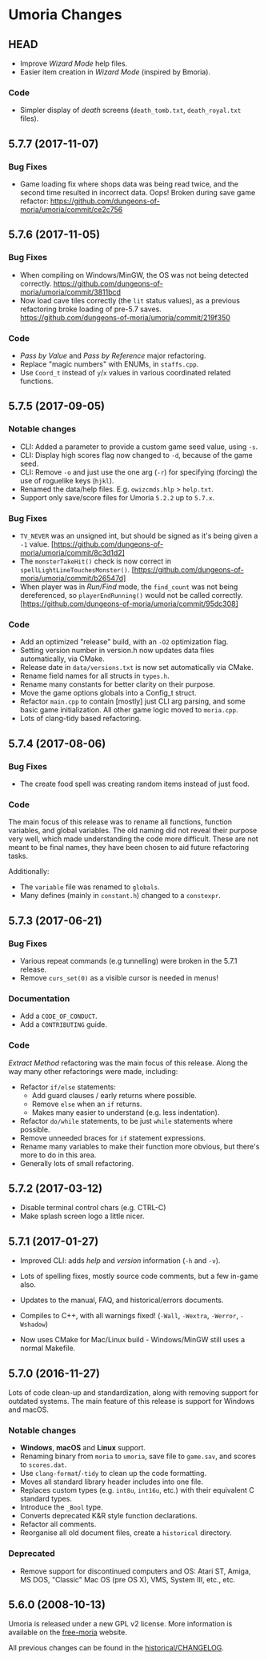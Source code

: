 # Umoria Changes

## HEAD

- Improve _Wizard Mode_ help files.
- Easier item creation in _Wizard Mode_ (inspired by Bmoria).

### Code

- Simpler display of _death_ screens (`death_tomb.txt`, `death_royal.txt` files).


## 5.7.7 (2017-11-07)

### Bug Fixes

- Game loading fix where shops data was being read twice, and the second time
  resulted in incorrect data. Oops! Broken during save game refactor:
  https://github.com/dungeons-of-moria/umoria/commit/ce2c756


## 5.7.6 (2017-11-05)

### Bug Fixes

- When compiling on Windows/MinGW, the OS was not being detected correctly.
  https://github.com/dungeons-of-moria/umoria/commit/3811bcd
- Now load cave tiles correctly (the `lit` status values), as a previous
  refactoring broke loading of pre-5.7 saves.
  https://github.com/dungeons-of-moria/umoria/commit/219f350

### Code

- _Pass by Value_ and _Pass by Reference_ major refactoring.
- Replace "magic numbers" with ENUMs, in `staffs.cpp`.
- Use `Coord_t` instead of `y`/`x` values in various coordinated related functions.


## 5.7.5 (2017-09-05)

### Notable changes

- CLI: Added a parameter to provide a custom game seed value, using `-s`.
- CLI: Display high scores flag now changed to `-d`, because  of the game seed.
- CLI: Remove `-o` and just use the one arg (`-r`) for specifying (forcing)
  the use of roguelike keys (`hjkl`).
- Renamed the data/help files. E.g. `owizcmds.hlp` > `help.txt`.
- Support only save/score files for Umoria `5.2.2` up to `5.7.x`.

### Bug Fixes

- `TV_NEVER` was an unsigned int, but should be signed as it's being given
  a `-1` value. [https://github.com/dungeons-of-moria/umoria/commit/8c3d1d2]
- The `monsterTakeHit()` check is now correct in `spellLightLineTouchesMonster()`.
  [https://github.com/dungeons-of-moria/umoria/commit/b26547d]
- When player was in _Run/Find_ mode, the `find_count` was not being
  dereferenced, so `playerEndRunning()` would not be called correctly.
  [https://github.com/dungeons-of-moria/umoria/commit/95dc308]

### Code

- Add an optimized "release" build, with an `-O2` optimization flag.
- Setting version number in version.h now updates data files automatically, via CMake.
- Release date in `data/versions.txt` is now set automatically via CMake.
- Rename field names for all structs in `types.h`.
- Rename many constants for better clarity on their purpose.
- Move the game options globals into a Config_t struct.
- Refactor `main.cpp` to contain [mostly] just CLI arg parsing, and some
  basic game initialization. All other game logic moved to `moria.cpp`.
- Lots of clang-tidy based refactoring.


## 5.7.4 (2017-08-06)

### Bug Fixes

- The create food spell was creating random items instead of just food.

### Code

The main focus of this release was to rename all functions, function variables,
and global variables. The old naming did not reveal their purpose very well,
which made understanding the code more difficult. These are not meant to be
final names, they have been chosen to aid future refactoring tasks.

Additionally:

* The `variable` file was renamed to `globals`.
* Many defines (mainly in `constant.h`) changed to a `constexpr`.



## 5.7.3 (2017-06-21)

### Bug Fixes

- Various repeat commands (e.g tunnelling) were broken in the 5.7.1 release.
- Remove `curs_set(0)` as a visible cursor is needed in menus!

### Documentation

- Add a `CODE_OF_CONDUCT`.
- Add a `CONTRIBUTING` guide.

### Code

_Extract Method_ refactoring was the main focus of this release. Along the way
many other refactorings were made, including:

- Refactor `if/else` statements:
  * Add guard clauses / early returns where possible.
  * Remove `else` when an `if` returns.
  * Makes many easier to understand (e.g. less indentation).
- Refactor `do/while` statements, to be just `while` statements where possible.
- Remove unneeded braces for `if` statement expressions.
- Rename many variables to make their function more obvious, but there's more to do in this area.
- Generally lots of small refactoring.



## 5.7.2 (2017-03-12)

- Disable terminal control chars (e.g. CTRL-C)
- Make splash screen logo a little nicer.



## 5.7.1 (2017-01-27)

- Improved CLI: adds _help_ and _version_ information (`-h` and `-v`).
- Lots of spelling fixes, mostly source code comments, but a few in-game also.
- Updates to the manual, FAQ, and historical/errors documents.

- Compiles to C++, with all warnings fixed! (`-Wall`, `-Wextra`, `-Werror`, `-Wshadow`)
- Now uses CMake for Mac/Linux build - Windows/MinGW still uses a normal Makefile.



## 5.7.0 (2016-11-27)

Lots of code clean-up and standardization, along with removing support for
outdated systems. The main feature of this release is support for Windows
and macOS.

### Notable changes

- **Windows**, **macOS** and **Linux** support.
- Renaming binary from `moria` to `umoria`, save file to `game.sav`,
  and scores to `scores.dat`.
- Use `clang-format`/`-tidy` to clean up the code formatting.
- Moves all standard library header includes into one file.
- Replaces custom types (e.g. `int8u`, `int16u`, etc.) with their equivalent
  C standard types.
- Introduce the `_Bool` type.
- Converts deprecated K&R style function declarations.
- Refactor all comments.
- Reorganise all old document files, create a `historical` directory.

### Deprecated

- Remove support for discontinued computers and OS: Atari ST, Amiga, MS DOS,
  "Classic" Mac OS (pre OS X), VMS, System III, etc., etc.



## 5.6.0 (2008-10-13)

Umoria is released under a new GPL v2 license. More information is available
on the [free-moria](http://free-moria.sourceforge.net/) website.

All previous changes can be found in the [historical/CHANGELOG](historical/CHANGELOG).
